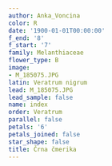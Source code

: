 ```yaml
---
author: Anka_Voncina
color: R
date: '1900-01-01T00:00:00'
f_end: '8'
f_start: '7'
family: Melanthiaceae
flower_type: B
image:
- M_185075.JPG
latin: Veratrum nigrum
lead: M_185075.JPG
lead_sample: false
name: index
order: Veratrum
parallel: false
petals: '6'
petals_joined: false
star_shape: false
title: Črna čmerika
---
```


